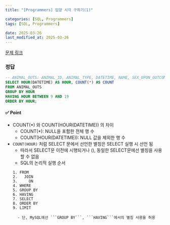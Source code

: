 ```yaml
---
title: "[Programmers] 입양 시각 구하기(1)"

categories: [SQL, Programmers]
tags: [SQL, Programmers]

date: 2025-03-26
last_modified_at: 2025-03-26
---
```

[문제 링크](https://school.programmers.co.kr/learn/courses/30/lessons/59412)

### 정답
```sql
-- ANIMAL_OUTS: ANIMAL_ID, ANIMAL_TYPE, DATETIME, NAME, SEX_UPON_OUTCOME
SELECT HOUR(DATETIME) AS HOUR, COUNT(*) AS COUNT
FROM ANIMAL_OUTS
GROUP BY HOUR
HAVING HOUR BETWEEN 9 AND 19
ORDER BY HOUR;
```

#### ✅ Point
- COUNT(*) 와 COUNT(HOUR(DATETIME)) 의 차이
    - COUNT(*): NULL을 포함한 전체 행 수
    - COUNT(HOUR(DATETIME)): NULL 값을 제외한 행 수
- ```COUNT(HOUR)``` 처럼 SELECT 문에서 선언한 별칭은 SELECT 실행 시 선언 됨
    - 따라서 SELECT문 이전에 시행되거나 (), 동일한 SELECT문에선 별칭을 사용할 수 없음
    - SQL의 논리적 실행 순서
    ```text
    1. FROM
    2.   JOIN
    3.     ON
    4. WHERE
    5. GROUP BY
    6. HAVING
    7. SELECT
    8. ORDER BY
    9. LIMIT
    ```
        - 단, MySQL에선 ```GROUP BY```, ```HAVING```에서의 별칭 사용을 허용
